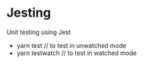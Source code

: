 # Jesting
Unit testing using Jest

- yarn test // to test in unwatched mode
- yarn testwatch // to test in watched mode
